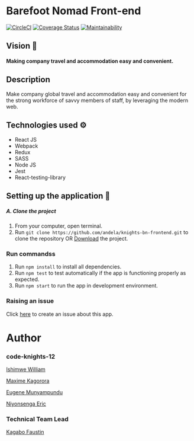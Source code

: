 # Barefoot Nomad Front-end
[![CircleCI](https://circleci.com/gh/andela/knights-bn-frontend.svg?style=svg)](https://circleci.com/gh/andela/knights-bn-frontend)
[![Coverage Status](https://coveralls.io/repos/github/andela/knights-bn-frontend/badge.svg?branch=ch-test-coverage-170947600)](https://coveralls.io/github/andela/knights-bn-frontend?branch=ch-test-coverage-170947600)
[![Maintainability](https://api.codeclimate.com/v1/badges/3c85f10b06158911a9bf/maintainability)](https://codeclimate.com/github/andela/knights-bn-frontend/maintainability) 
## Vision :telescope:
#### Making company travel and accommodation easy and convenient.

## Description
Make company global travel and accommodation easy and convenient for the strong workforce of savvy members of staff, by leveraging the modern web.

## Technologies used :gear:
- React JS
- Webpack
- Redux
- SASS
- Node JS
- Jest
- React-testing-library

## Setting up the application :wrench:

##### A. Clone the project
1. From your computer, open terminal. 
2. Run `git clone https://github.com/andela/knights-bn-frontend.git` to clone the repository OR [Download](https://codeload.github.com/andela/knights-bn-frontend/zip/develop) the project.

### Run commandss

1. Run `npm install` to install all dependencies.
2. Run `npm test` to test automatically if the app is functioning properly as expected.
3. Run `npm start` to run the app in development environment. 

### Raising an issue
Click [here](https://github.com/andela/knights-bn-frontend/issues/new) to create an issue about this app.

# Author
 ### code-knights-12

[Ishimwe William](https://github.com/T2Wil)

[Maxime Kagorora](https://github.com/Kagorora)

[Eugene Munyampundu](https://github.com/EugeneMunya)

[Niyonsenga Eric](https://github.com/Niyonsengaeric)


 ### Technical Team Lead

[Kagabo Faustin](https://github.com/kagabof)
